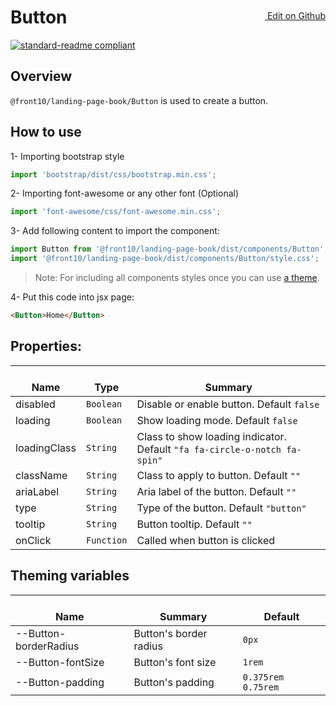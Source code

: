 <a style="float:right; margin-top: 30px;" target="_blank" href="https://github.com/front10/landing-page-book/edit/master/src/components/Button/README.md"> <img width="15px;" src="https://assets-cdn.github.com/images/icons/emoji/unicode/270f.png"/> Edit on Github
</a>

# Button

[![standard-readme compliant](https://img.shields.io/badge/standard--readme-OK-green.svg?style=flat-square)](https://github.com/RichardLitt/standard-readme)

## Overview

`@front10/landing-page-book/Button` is used to create a button.

## How to use

1- Importing bootstrap style

```js
import 'bootstrap/dist/css/bootstrap.min.css';
```

2- Importing font-awesome or any other font (Optional)

```js
import 'font-awesome/css/font-awesome.min.css';
```

3- Add following content to import the component:

```js
import Button from '@front10/landing-page-book/dist/components/Button';
import '@front10/landing-page-book/dist/components/Button/style.css';
```

> Note: For including all components styles once you can use [a theme](https://github.com/front10/landing-page-book/wiki/Theming).

4- Put this code into jsx page:

```html
<Button>Home</Button>
```

## Properties:

| </br>Name    | </br>Type  | </br>Summary                                                              |
| ------------ | ---------- | ------------------------------------------------------------------------- |
| disabled     | `Boolean`  | Disable or enable button. Default `false`                                 |
| loading      | `Boolean`  | Show loading mode. Default `false`                                        |
| loadingClass | `String`   | Class to show loading indicator. Default `"fa fa-circle-o-notch fa-spin"` |
| className    | `String`   | Class to apply to button. Default `""`                                    |
| ariaLabel    | `String`   | Aria label of the button. Default `""`                                    |
| type         | `String`   | Type of the button. Default `"button"`                                    |
| tooltip      | `String`   | Button tooltip. Default `""`                                              |
| onClick      | `Function` | Called when button is clicked                                             |

## Theming variables

| </br>Name             | </br>Summary           | </br>Default       |
| --------------------- | ---------------------- | ------------------ |
| --Button-borderRadius | Button's border radius | `0px`              |
| --Button-fontSize     | Button's font size     | `1rem`             |
| --Button-padding      | Button's padding       | `0.375rem 0.75rem` |
